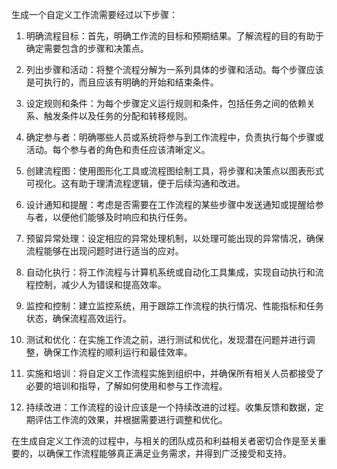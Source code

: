 生成一个自定义工作流需要经过以下步骤：

1. 明确流程目标：首先，明确工作流的目标和预期结果。了解流程的目的有助于确定需要包含的步骤和决策点。

2. 列出步骤和活动：将整个流程分解为一系列具体的步骤和活动。每个步骤应该是可执行的，而且应该有明确的开始和结束条件。

3. 设定规则和条件：为每个步骤定义运行规则和条件，包括任务之间的依赖关系、触发条件以及任务的分配和转移规则。

4. 确定参与者：明确哪些人员或系统将参与到工作流程中，负责执行每个步骤或活动。每个参与者的角色和责任应该清晰定义。

5. 创建流程图：使用图形化工具或流程图绘制工具，将步骤和决策点以图表形式可视化。这有助于理清流程逻辑，便于后续沟通和改进。

6. 设计通知和提醒：考虑是否需要在工作流程的某些步骤中发送通知或提醒给参与者，以便他们能够及时响应和执行任务。

7. 预留异常处理：设定相应的异常处理机制，以处理可能出现的异常情况，确保流程能够在出现问题时进行适当的应对。

8. 自动化执行：将工作流程与计算机系统或自动化工具集成，实现自动执行和流程控制，减少人为错误和提高效率。

9. 监控和控制：建立监控系统，用于跟踪工作流程的执行情况、性能指标和任务状态，确保流程高效运行。

10. 测试和优化：在实施工作流之前，进行测试和优化，发现潜在问题并进行调整，确保工作流程的顺利运行和最佳效率。

11. 实施和培训：将自定义工作流程实施到组织中，并确保所有相关人员都接受了必要的培训和指导，了解如何使用和参与工作流程。

12. 持续改进：工作流程的设计应该是一个持续改进的过程。收集反馈和数据，定期评估工作流的效果，并根据需要进行调整和优化。

在生成自定义工作流的过程中，与相关的团队成员和利益相关者密切合作是至关重要的，以确保工作流程能够真正满足业务需求，并得到广泛接受和支持。
